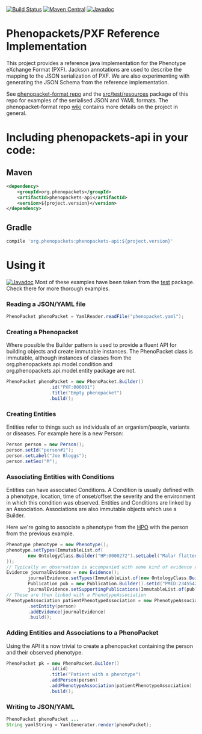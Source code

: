 [![Build Status](https://travis-ci.org/phenopackets/phenopacket-reference-implementation.svg?branch=master)](https://travis-ci.org/phenopackets/phenopacket-reference-implementation)
[![Maven Central](https://maven-badges.herokuapp.com/maven-central/org.phenopackets/phenopackets-api/badge.svg)](https://maven-badges.herokuapp.com/maven-central/org.phenopackets/phenopackets-api)
[![Javadoc](https://javadoc-emblem.rhcloud.com/doc/org.phenopackets/phenopackets-api/badge.svg)](http://www.javadoc.io/doc/org.phenopackets/phenopackets-api)

# Phenopackets/PXF Reference Implementation

This project provides a reference java implementation for the Phenotype eXchange Format (PXF). Jackson annotations are 
used to describe the mapping to the JSON serialization of PXF. We are also experimenting with generating the JSON Schema 
from the reference implementation.

See [phenopacket-format repo](https://github.com/phenopackets/phenopacket-format) and the [src/test/resources](https://github.com/phenopackets/phenopacket-reference-implementation/tree/master/src/test/resources) package of this repo for examples of 
the serialised JSON and YAML formats. The phenopacket-format repo [wiki](https://github.com/phenopackets/phenopacket-format/wiki) contains more details on the project 
in general.

# Including phenopackets-api in your code:
## Maven
```xml
<dependency>
    <groupId>org.phenopackets</groupId>
    <artifactId>phenopackets-api</artifactId>
    <version>${project.version}</version>
</dependency>
```

## Gradle
```groovy
compile 'org.phenopackets:phenopackets-api:${project.version}'
```

# Using it

[![Javadoc](https://javadoc-emblem.rhcloud.com/doc/org.phenopackets/phenopackets-api/badge.svg)](http://www.javadoc.io/doc/org.phenopackets/phenopackets-api)
Most of these examples have been taken from the [test](https://github.com/phenopackets/phenopacket-reference-implementation/tree/master/src/test) package.
Check there for more thorough examples. 

### Reading a JSON/YAML file
```java
PhenoPacket phenoPacket = YamlReader.readFile("phenopacket.yaml");
```

### Creating a Phenopacket
Where possible the Builder pattern is used to provide a fluent API for building objects and create immutable instances. 
The PhenoPacket class is immutable, although instances of classes from the org.phenopackets.api.model.condition and 
org.phenopackets.api.model.entity package are not.

```java
PhenoPacket phenoPacket = new PhenoPacket.Builder()
                .id("PXF:000001")
                .title("Empty phenopacket")
                .build();
```
### Creating Entities
Entities refer to things such as individuals of an organism/people, variants or diseases. For example here is a new Person:
```java
Person person = new Person();
person.setId("person#1");
person.setLabel("Joe Bloggs");
person.setSex("M");
```

### Associating Entities with Conditions
Entities can have associated Conditions. A Condition is usually defined with a phenotype, location, time of onset/offset
the severity and the environment in which this condition was observed. Entities and Conditions are linked by an Association.
Associations are also immutable objects which use a Builder. 

Here we're going to associate a phenotype from the [HPO](http://human-phenotype-ontology.org) with the person from the previous example.
```java
Phenotype phenotype = new Phenotype();
phenotype.setTypes(ImmutableList.of(
        new OntologyClass.Builder("HP:0000272").setLabel("Malar flattening").build()
));
// Typically an observation is accompanied with some kind of evidence attribution - here we have a journal
Evidence journalEvidence = new Evidence();
        journalEvidence.setTypes(ImmutableList.of(new OntologyClass.Builder(("ECO:0000033").setLabel("TAS").build()));
        Publication pub = new Publication.Builder().setId("PMID:23455423").build();
        journalEvidence.setSupportingPublications(ImmutableList.of(pub));
// These are then linked with a PhenotypeAssociation
PhenotypeAssociation patientPhenotypeAssociation = new PhenotypeAssociation.Builder(phenotype)
        .setEntity(person)
        .addEvidence(journalEvidence)
        .build();
```
### Adding Entities and Associations to a PhenoPacket
Using the API it s now trivial to create a phenopacket containing the person and their observed phenotype. 
```java
PhenoPacket pk = new PhenoPacket.Builder()
                .id(id)
                .title("Patient with a phenotype")
                .addPerson(person)
                .addPhenotypeAssociation(patientPhenotypeAssociation)
                .build();
```

### Writing to JSON/YAML
```java
PhenoPacket phenoPacket ...
String yamlString = YamlGenerator.render(phenoPacket);
```
